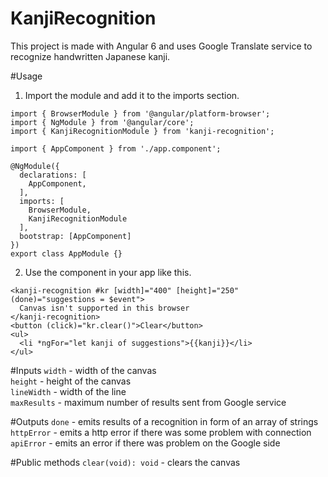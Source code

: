 # KanjiRecognition

This project is made with Angular 6 and uses Google Translate service to recognize handwritten Japanese kanji.

#Usage

1.  Import the module and add it to the imports section.

```
import { BrowserModule } from '@angular/platform-browser';
import { NgModule } from '@angular/core';
import { KanjiRecognitionModule } from 'kanji-recognition';

import { AppComponent } from './app.component';

@NgModule({
  declarations: [
    AppComponent,
  ],
  imports: [
    BrowserModule,
    KanjiRecognitionModule
  ],
  bootstrap: [AppComponent]
})
export class AppModule {}
```

2.  Use the component in your app like this.

```
<kanji-recognition #kr [width]="400" [height]="250" (done)="suggestions = $event">
  Canvas isn't supported in this browser
</kanji-recognition>
<button (click)="kr.clear()">Clear</button>
<ul>
  <li *ngFor="let kanji of suggestions">{{kanji}}</li>
</ul>
```

#Inputs
`width` - width of the canvas  
`height` - height of the canvas  
`lineWidth` - width of the line  
`maxResults` - maximum number of results sent from Google service  

#Outputs
`done` - emits results of a recognition in form of an array of strings
`httpError` - emits a http error if there was some problem with connection
`apiError` - emits an error if there was problem on the Google side

#Public methods
`clear(void): void` - clears the canvas
